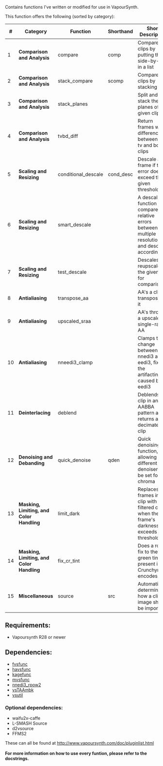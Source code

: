 Contains functions I've written or modified for use in VapourSynth.

This function offers the following (sorted by category):</br>

| # | Category | Function | Shorthand | Short Description | Parameters |
|---|----------|----------|-----------|-------------|------------|
| 1 | **Comparison and Analysis** | compare  | comp | Compare two clips by putting them side-by-side in a list | clip_a, clip_b, frames, rand_frames, rand_total, disable_resample |
| 2 | **Comparison and Analysis** | stack_compare | scomp | Compare two clips by stacking | clips, width, height, stack_vertical, make_diff |
| 3 | **Comparison and Analysis** | stack_planes| | Split and stack the planes of a given clip | clip, stack_vertical |
| 4 | **Comparison and Analysis** | tvbd_diff | | Return frames with differences between the tv and bd clips | tv, bd, threshold |
| 5 | **Scaling and Resizing** | conditional_descale | cond_desc | Descale a frame if the error doesn't exceed the given threshold | clip, height, b, c, threshold, w2x
| 6 | **Scaling and Resizing** | smart_descale | | A descaling function that compares relative errors between multiple resolutions and descales accordingly | clip, res, b, c, thresh1, thresh2, show_mask, show_dmask, single_rate_upscale, rfactor |
| 7 | **Scaling and Resizing** | test_descale | | Descales and reupscales the given clip for comparison | clip, height, kernel, b, c, taps |
| 8 | **Antialiasing** | transpose_aa | | AA's a clip by transposing it | clip, eedi3 |
| 9 | **Antialiasing** | upscaled_sraa | | AA's through a upscaled single-rate AA | clip, rfactor, rep, h |
| 10 | **Antialiasing** | nneedi3_clamp | | Clamps the change between nnedi3 and eedi3, fixing the artifacting caused by eedi3 | clip, mask, strong_mask, show_mask, opencl, strength, alpha, beta, gamma, nrad, mdis, nsize, nns, qual |
| 11 | **Deinterlacing** | deblend | | Deblends a clip in an AABBA pattern and returns a decimated clip | clip, rep |
| 12 | **Denoising and Debanding** | quick_denoise | qden | Quick denoising function, allowing for different denoisers to be set for the chroma | clip, sigma, cmode, ref, **kwargs |
| 13 | **Masking, Limiting, and Color Handling** | limit_dark | | Replaces frames in a clip with a filtered clip when the frame's darkness exceeds the threshold | clip, filtered, threshold, threshold_range |
| 14 | **Masking, Limiting, and Color Handling** | fix_cr_tint | | Does a rough fix to the green tint present in Crunchyroll encodes | clip, value |
| 15 | **Miscellaneous** | source | src | Automatically determines how a clip or image should be imported | scr, force_lsmas, ref, fpsnum, fpsden


## Requirements:

- Vapoursynth R28 or newer

## Dependencies:

- [fvsfunc](https://github.com/Irrational-Encoding-Wizardry/fvsfunc)
- [havsfunc](https://github.com/HomeOfVapourSynthEvolution/havsfunc)
- [kagefunc](https://github.com/Irrational-Encoding-Wizardry/kagefunc)
- [mvsfunc](https://github.com/HomeOfVapourSynthEvolution/mvsfunc)
- [nnedi3_rpow2](https://github.com/darealshinji/vapoursynth-plugins/blob/master/scripts/nnedi3_rpow2.py)
- [vsTAAmbk](https://github.com/HomeOfVapourSynthEvolution/vsTAAmbk)
- [vsutil](https://github.com/Irrational-Encoding-Wizardry/vsutil)

### Optional dependencies:
- waifu2x-caffe
- L-SMASH Source
- d2vsource
- FFMS2

These can all be found at <http://www.vapoursynth.com/doc/pluginlist.html>
<br>
<br>
**For more information on how to use every funtion, please refer to the docstrings.**